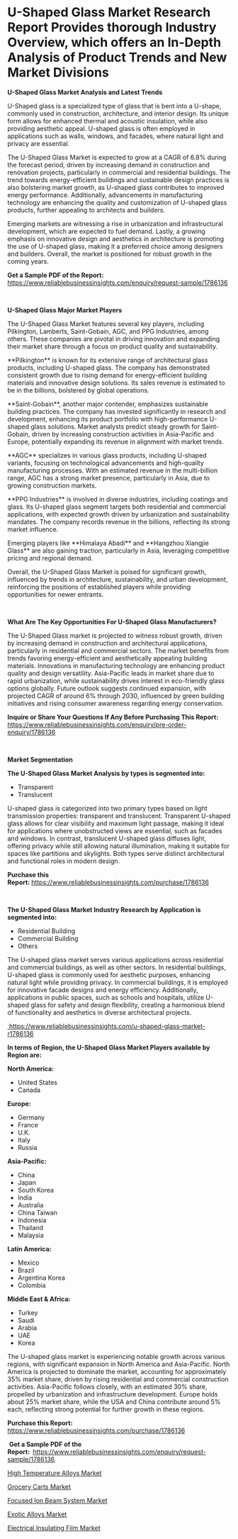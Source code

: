 <p><h1>U-Shaped Glass Market Research Report Provides thorough Industry Overview, which offers an In-Depth Analysis of Product Trends and New Market Divisions</h1></p><p><strong>U-Shaped Glass Market Analysis and Latest Trends</strong></p>
<p><p>U-Shaped glass is a specialized type of glass that is bent into a U-shape, commonly used in construction, architecture, and interior design. Its unique form allows for enhanced thermal and acoustic insulation, while also providing aesthetic appeal. U-shaped glass is often employed in applications such as walls, windows, and facades, where natural light and privacy are essential.</p><p>The U-Shaped Glass Market is expected to grow at a CAGR of 6.8% during the forecast period, driven by increasing demand in construction and renovation projects, particularly in commercial and residential buildings. The trend towards energy-efficient buildings and sustainable design practices is also bolstering market growth, as U-shaped glass contributes to improved energy performance. Additionally, advancements in manufacturing technology are enhancing the quality and customization of U-shaped glass products, further appealing to architects and builders. </p><p>Emerging markets are witnessing a rise in urbanization and infrastructural development, which are expected to fuel demand. Lastly, a growing emphasis on innovative design and aesthetics in architecture is promoting the use of U-shaped glass, making it a preferred choice among designers and builders. Overall, the market is positioned for robust growth in the coming years.</p></p>
<p><strong>Get a Sample PDF of the Report:&nbsp;</strong> <a href="https://www.reliablebusinessinsights.com/enquiry/request-sample/1786136?utm_campaign=1358&utm_medium=2&utm_source=Github&utm_content=ia&utm_term=09102024&utm_id=u-shaped-glass">https://www.reliablebusinessinsights.com/enquiry/request-sample/1786136</a></p>
<p>&nbsp;</p>
<p><strong>U-Shaped Glass Major Market Players</strong></p>
<p><p>The U-Shaped Glass Market features several key players, including Pilkington, Lamberts, Saint-Gobain, AGC, and PPG Industries, among others. These companies are pivotal in driving innovation and expanding their market share through a focus on product quality and sustainability.</p><p>**Pilkington** is known for its extensive range of architectural glass products, including U-shaped glass. The company has demonstrated consistent growth due to rising demand for energy-efficient building materials and innovative design solutions. Its sales revenue is estimated to be in the billions, bolstered by global operations.</p><p>**Saint-Gobain**, another major contender, emphasizes sustainable building practices. The company has invested significantly in research and development, enhancing its product portfolio with high-performance U-shaped glass solutions. Market analysts predict steady growth for Saint-Gobain, driven by increasing construction activities in Asia-Pacific and Europe, potentially expanding its revenue in alignment with market trends.</p><p>**AGC** specializes in various glass products, including U-shaped variants, focusing on technological advancements and high-quality manufacturing processes. With an estimated revenue in the multi-billion range, AGC has a strong market presence, particularly in Asia, due to growing construction markets.</p><p>**PPG Industries** is involved in diverse industries, including coatings and glass. Its U-shaped glass segment targets both residential and commercial applications, with expected growth driven by urbanization and sustainability mandates. The company records revenue in the billions, reflecting its strong market influence.</p><p>Emerging players like **Himalaya Abadi** and **Hangzhou Xiangjie Glass** are also gaining traction, particularly in Asia, leveraging competitive pricing and regional demand.</p><p>Overall, the U-Shaped Glass Market is poised for significant growth, influenced by trends in architecture, sustainability, and urban development, reinforcing the positions of established players while providing opportunities for newer entrants.</p></p>
<p>&nbsp;</p>
<p><strong>What Are The Key Opportunities For U-Shaped Glass Manufacturers?</strong></p>
<p><p>The U-Shaped Glass market is projected to witness robust growth, driven by increasing demand in construction and architectural applications, particularly in residential and commercial sectors. The market benefits from trends favoring energy-efficient and aesthetically appealing building materials. Innovations in manufacturing technology are enhancing product quality and design versatility. Asia-Pacific leads in market share due to rapid urbanization, while sustainability drives interest in eco-friendly glass options globally. Future outlook suggests continued expansion, with projected CAGR of around 6% through 2030, influenced by green building initiatives and rising consumer awareness regarding energy conservation.</p></p>
<p><strong>Inquire or Share Your Questions If Any Before Purchasing This Report:</strong> <a href="https://www.reliablebusinessinsights.com/enquiry/pre-order-enquiry/1786136?utm_campaign=1358&utm_medium=2&utm_source=Github&utm_content=ia&utm_term=09102024&utm_id=u-shaped-glass">https://www.reliablebusinessinsights.com/enquiry/pre-order-enquiry/1786136</a></p>
<p>&nbsp;</p>
<p><strong>Market Segmentation</strong></p>
<p><strong>The U-Shaped Glass Market Analysis by types is segmented into:</strong></p>
<p><ul><li>Transparent</li><li>Translucent</li></ul></p>
<p><p>U-shaped glass is categorized into two primary types based on light transmission properties: transparent and translucent. Transparent U-shaped glass allows for clear visibility and maximum light passage, making it ideal for applications where unobstructed views are essential, such as facades and windows. In contrast, translucent U-shaped glass diffuses light, offering privacy while still allowing natural illumination, making it suitable for spaces like partitions and skylights. Both types serve distinct architectural and functional roles in modern design.</p></p>
<p><strong>Purchase this Report:&nbsp;</strong><a href="https://www.reliablebusinessinsights.com/purchase/1786136?utm_campaign=1358&utm_medium=2&utm_source=Github&utm_content=ia&utm_term=09102024&utm_id=u-shaped-glass">https://www.reliablebusinessinsights.com/purchase/1786136</a></p>
<p>&nbsp;</p>
<p><strong>The U-Shaped Glass Market Industry Research by Application is segmented into:</strong></p>
<p><ul><li>Residential Building</li><li>Commercial Building</li><li>Others</li></ul></p>
<p><p>The U-shaped glass market serves various applications across residential and commercial buildings, as well as other sectors. In residential buildings, U-shaped glass is commonly used for aesthetic purposes, enhancing natural light while providing privacy. In commercial buildings, it is employed for innovative facade designs and energy efficiency. Additionally, applications in public spaces, such as schools and hospitals, utilize U-shaped glass for safety and design flexibility, creating a harmonious blend of functionality and aesthetics in diverse architectural projects.</p></p>
<p><a href="https://www.reliablebusinessinsights.com/u-shaped-glass-market-r1786136?utm_campaign=1358&utm_medium=2&utm_source=Github&utm_content=ia&utm_term=09102024&utm_id=u-shaped-glass">&nbsp;https://www.reliablebusinessinsights.com/u-shaped-glass-market-r1786136</a></p>
<p><strong>In terms of Region, the U-Shaped Glass Market Players available by Region are:</strong></p>
<p>
    <p> <strong> North America: </strong>
        <ul>
            <li>United States</li>
            <li>Canada</li>
        </ul>
        </p> 
    <p> <strong> Europe: </strong>
        <ul>
            <li>Germany</li>
            <li>France</li>
            <li>U.K.</li>
            <li>Italy</li>
            <li>Russia</li>
        </ul>
        </p> 
    <p> <strong> Asia-Pacific: </strong>
        <ul>
            <li>China</li>
            <li>Japan</li>
            <li>South Korea</li>
            <li>India</li>
            <li>Australia</li>
            <li>China Taiwan</li>
            <li>Indonesia</li>
            <li>Thailand</li>
            <li>Malaysia</li>
        </ul>
        </p> 
    <p> <strong> Latin America: </strong>
        <ul>
            <li>Mexico</li>
            <li>Brazil</li>
            <li>Argentina Korea</li>
            <li>Colombia</li>
        </ul>
        </p> 
    <p> <strong> Middle East & Africa: </strong>
        <ul>
            <li>Turkey</li>
            <li>Saudi</li>
            <li>Arabia</li>
            <li>UAE</li>
            <li>Korea</li>
        </ul>
    </p>
    </p>
<p><p>The U-shaped glass market is experiencing notable growth across various regions, with significant expansion in North America and Asia-Pacific. North America is projected to dominate the market, accounting for approximately 35% market share, driven by rising residential and commercial construction activities. Asia-Pacific follows closely, with an estimated 30% share, propelled by urbanization and infrastructure development. Europe holds about 25% market share, while the USA and China contribute around 5% each, reflecting strong potential for further growth in these regions.</p></p>
<p><strong>Purchase this Report: </strong><a href="https://www.reliablebusinessinsights.com/purchase/1786136?utm_campaign=1358&utm_medium=2&utm_source=Github&utm_content=ia&utm_term=09102024&utm_id=u-shaped-glass">https://www.reliablebusinessinsights.com/purchase/1786136</a></p>
<p>&nbsp;<strong>Get a Sample PDF of the Report:&nbsp;&nbsp;</strong><a href="https://www.reliablebusinessinsights.com/enquiry/request-sample/1786136?utm_campaign=1358&utm_medium=2&utm_source=Github&utm_content=ia&utm_term=09102024&utm_id=u-shaped-glass">https://www.reliablebusinessinsights.com/enquiry/request-sample/1786136</a></p>
<p><strong></strong></p>
<p><p><a href="https://www.linkedin.com/pulse/high-temperature-alloys-industry-analysis-report-its-market-gdgxf?utm_campaign=1358&utm_medium=2&utm_source=Github&utm_content=ia&utm_term=09102024&utm_id=u-shaped-glass">High Temperature Alloys Market</a></p><p><a href="https://www.linkedin.com/pulse/pioneering-growth-analyzing-global-grocery-carts-market-qlmae?trackingId=eittRqUjTuOd3PF%2Brc%2FkOw%3D%3D&utm_campaign=1358&utm_medium=2&utm_source=Github&utm_content=ia&utm_term=09102024&utm_id=u-shaped-glass">Grocery Carts Market</a></p><p><a href="https://www.linkedin.com/pulse/focused-ion-beam-system-market-trends-analysis-opportunities-8me3c?trackingId=nqbe8kDkR1aqlI4jDK43mg%3D%3D&utm_campaign=1358&utm_medium=2&utm_source=Github&utm_content=ia&utm_term=09102024&utm_id=u-shaped-glass">Focused Ion Beam System Market</a></p><p><a href="https://www.linkedin.com/pulse/global-exotic-alloys-market-trends-forecasts-strategic-analysis-pq5le?trackingId=JUA47EIITXmBtQRqdJdlRw%3D%3D&utm_campaign=1358&utm_medium=2&utm_source=Github&utm_content=ia&utm_term=09102024&utm_id=u-shaped-glass">Exotic Alloys Market</a></p><p><a href="https://www.linkedin.com/pulse/electrical-insulating-film-market-research-report-exploring-4k9be?trackingId=LgCVd0lxSIiTRR0VmxqgzA%3D%3D&utm_campaign=1358&utm_medium=2&utm_source=Github&utm_content=ia&utm_term=09102024&utm_id=u-shaped-glass">Electrical Insulating Film Market</a></p></p>